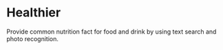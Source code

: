 # Healthier
Provide common nutrition fact for food and drink by using text search and photo recognition.
